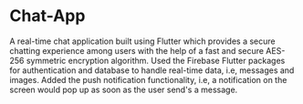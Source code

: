 # Chat-App
A real-time chat application built using Flutter which provides a secure chatting experience among users with the help of a fast and secure AES-256 symmetric encryption algorithm. Used the Firebase Flutter packages for authentication and database to handle real-time data, i.e, messages and images. Added the push notification functionality, i.e, a notification on the screen would pop up as soon as the user send's a message. 
